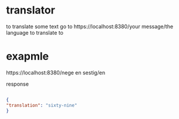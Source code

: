 # translator

to translate some text go to https://localhost:8380/your message/the language to translate to

# exapmle
https://localhost:8380/nege en sestig/en

response
```json

{
"translation": "sixty-nine"
}

```